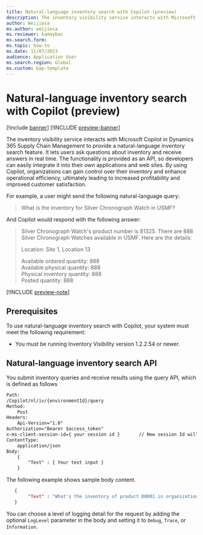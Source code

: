 ```yaml
---
title: Natural-language inventory search with Copilot (preview)
description: The inventory visibility service interacts with Microsoft Copilot to provide a natural-language inventory search function. The functionality is implemented as an API, so developers can easily integrate it into their own applications and web sites. 
author: Weijiesa
ms.author: weijiesa
ms.reviewer: kamaybac
ms.search.form:
ms.topic: how-to
ms.date: 11/07/2023
audience: Application User
ms.search.region: Global
ms.custom: bap-template
---
```



# Natural-language inventory search with Copilot (preview)

[!include [banner](../includes/banner.md)]
[!INCLUDE [preview-banner](../includes/preview-banner.md)]

<!-- KFM: Preview until further notice -->

The inventory visibility service interacts with Microsoft Copilot in Dynamics 365 Supply Chain Management to provide a natural-language inventory search feature. It lets users ask questions about inventory and receive answers in real time. The functionality is provided as an API, so developers can easily integrate it into their own applications and web sites. By using Copilot, organizations can gain control over their inventory and enhance operational efficiency, ultimately leading to increased profitability and improved customer satisfaction.

For example, a user might send the following natural-language query:

> What is the inventory for Silver Chronograph Watch in USMF?

And Copilot would respond with the following answer:

> Silver Chronograph Watch's product number is 81325. There are 888 Silver Chronograph Watches available in USMF. Here are the details:
>
> Location: Site 1, Location 13
>
> Available ordered quantity: 888<br>
> Available physical quantity: 888<br>
> Physical inventory quantity: 888<br>
> Posted quantity: 888



[!INCLUDE [preview-note](../includes/preview-note.md)]

## Prerequisites

To use natural-language inventory search with Copilot, your system must meet the following requirement:

- You must be running Inventory Visibility version 1.2.2.54 or newer.

## Natural-language inventory search API

You submit inventory queries and receive results using the query API, which is defined as follows

```txt
Path:
/Copilot/nl/iv/{environmentId}/query
Method:
    Post
Headers:
    Api-Version="1.0"
Authorization="Bearer $access_token"
x-ms-client-session-id={ your session id }       // New session Id will clear chat history. 
ContentType:
    application/json
Body:
    {
        "Text" : { Your text input }
    }
```

The following example shows sample body content.

```json
   {
        "Text" : "What's the inventory of product D0001 in organization USMF, site 1, location 11?"
   }
```

You can choose a level of logging detail for the request by adding the optional `LogLevel` parameter in the body and setting it to `Debug`, `Trace`, or `Information`.
